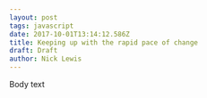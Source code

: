 ```yaml
---
layout: post
tags: javascript
date: 2017-10-01T13:14:12.586Z
title: Keeping up with the rapid pace of change
draft: Draft
author: Nick Lewis
---
```

Body text
